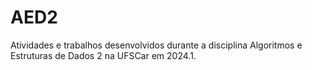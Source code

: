 # AED2
Atividades e trabalhos desenvolvidos durante a disciplina Algoritmos e Estruturas de Dados 2 na UFSCar em 2024.1.

